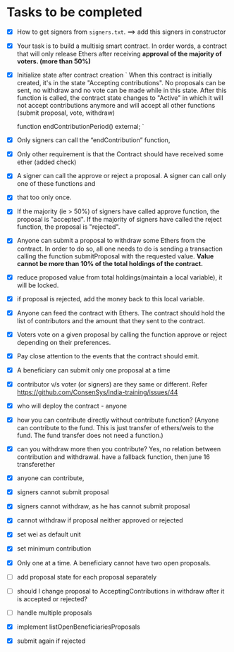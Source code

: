 # Tasks to be completed
- [x] How to get signers from `signers.txt`.
==> add this signers in constructor
- [x] Your task is to build a multisig smart contract. In order words, a contract that will only release Ethers after receiving **approval of the majority of voters. (more than 50%)**
- [x] Initialize state after contract creation
 `
   When this contract is initially created, it's in the state 
   "Accepting contributions". No proposals can be sent, no withdraw
   and no vote can be made while in this state. After this function
   is called, the contract state changes to "Active" in which it will
   not accept contributions anymore and will accept all other functions
   (submit proposal, vote, withdraw)
   
    function endContributionPeriod() external;
 `  
- [x] Only signers can call the “endContribution” function, 
-   [x] Only other requirement is that the Contract should have received some ether (added check)
-   [x] A signer can call the approve or reject a proposal. A signer can call only one of these functions and 
-   [x] that too only once.
-   [x] If the majority (ie > 50%) of signers have called approve function, the proposal is "accepted". If the majority of signers have called the reject function, the proposal is "rejected".

- [x] Anyone can submit a proposal to withdraw some Ethers from the contract. In order to do so, all one needs to do is sending a transaction calling the function submitProposal with the requested value. **Value cannot be more than 10% of the total holdings of the contract.**
- [x] reduce proposed value from total holdings(maintain a local variable), it will be locked.
- [x] if proposal is rejected, add the money back to this local variable.
- [x] Anyone can feed the contract with Ethers. The contract should hold the list of contributors and the amount that they sent to the contract.
- [x] Voters vote on a given proposal by calling the function approve or reject depending on their preferences.
- [x] Pay close attention to the events that the contract should emit.
- [x] A beneficiary can submit only one proposal at a time
- [x] contributor v/s voter (or signers) are they same or different. Refer https://github.com/ConsenSys/india-training/issues/44
- [x] who will deploy the contract - anyone
- [x] how you can contribute directly without contribute function? (Anyone can contribute to the fund. This is just transfer of ethers/weis to the fund. The fund transfer does not need a function.)
- [x] can you withdraw more then you contribute? Yes, no relation between contribution and withdrawal.
have a fallback function, then june 16 transferether
- [x] anyone can contribute,
- [x] signers cannot submit proposal
- [x] signers cannot withdraw, as he has cannot submit proposal
- [x] cannot withdraw if proposal neither approved or rejected
- [x] set wei as default unit
- [x] set minimum contribution
- [x] Only one at a time. A beneficiary cannot have two open proposals.
- [ ] add proposal state for each proposal separately
- [ ] should I change proposal to AcceptingContributions in withdraw after it is accepted or rejected?
- [ ] handle multiple proposals
- [x] implement listOpenBeneficiariesProposals
- [x] submit again if rejected
